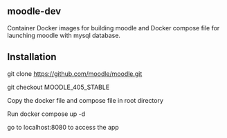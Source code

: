 ## moodle-dev
Container Docker images for building moodle and Docker compose file for launching moodle with mysql database.

## Installation
git clone https://github.com/moodle/moodle.git

git checkout MOODLE_405_STABLE

Copy the docker file and compose file in root directory

Run docker compose up -d

go to localhost:8080 to access the app
